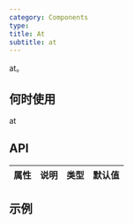 ```yaml
---
category: Components
type: 
title: At
subtitle: at
---
```

at。

## 何时使用
at

## API
| 属性 | 说明 | 类型 | 默认值 |
| --- | --- | --- | --- |

## 示例
